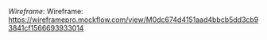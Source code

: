 *Wireframe*: Wireframe: https://wireframepro.mockflow.com/view/M0dc674d4151aad4bbcb5dd3cb93841cf1566693933014
